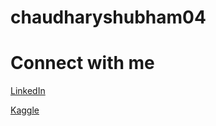 # chaudharyshubham04
# Connect with me

[LinkedIn](https://www.linkedin.com/in/shubham-singh-chaudhary-71b085170/)


[Kaggle](https://www.kaggle.com/chshubham)
